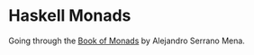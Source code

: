 # Haskell Monads

Going through the [Book of Monads](https://www.amazon.com/Book-Monads-Alejandro-Serrano-Mena/dp/0578405296/ref=sr_1_1?keywords=book+of+monads&qid=1573706405&sr=8-1) by Alejandro Serrano Mena.


